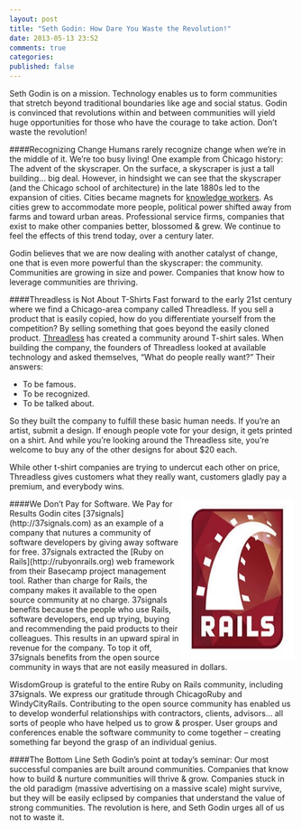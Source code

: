 ```yaml
---
layout: post
title: "Seth Godin: How Dare You Waste the Revolution!"
date: 2013-05-13 23:52
comments: true
categories: 
published: false
---
```

Seth Godin is on a mission. Technology enables us to form communities that stretch beyond traditional boundaries like age and social status. Godin is convinced that revolutions within and between communities will yield huge opportunities for those who have the courage to take action. Don’t waste the revolution!

####Recognizing Change
Humans rarely recognize change when we’re in the middle of it. We’re too busy living! One example from Chicago history: The advent of the skyscraper. On the surface, a skyscraper is just a tall building… big deal. However, in hindsight we can see that the skyscraper (and the Chicago school of architecture) in the late 1880s led to the expansion of cities. Cities became magnets for [knowledge workers](http://en.wikipedia.org/wiki/Knowledge_worker). As cities grew to accommodate more people, political power shifted away from farms and toward urban areas. Professional service firms, companies that exist to make other companies better, blossomed & grew. We continue to feel the effects of this trend today, over a century later.

Godin believes that we are now dealing with another catalyst of change, one that is even more powerful than the skyscraper: the community. Communities are growing in size and power. Companies that know how to leverage communities are thriving.

####Threadless is Not About T-Shirts
Fast forward to the early 21st century where we find a Chicago-area company called Threadless. If you sell a product that is easily copied, how do you differentiate yourself from the competition? By selling something that goes beyond the easily cloned product. [Threadless](http://threadless.com/) has created a community around T-shirt sales. When building the company, the founders of Threadless looked at available technology and asked themselves, “What do people really want?” Their answers:

* To be famous.
* To be recognized.
* To be talked about.

So they built the company to fulfill these basic human needs. If you’re an artist, submit a design. If enough people vote for your design, it gets printed on a shirt. And while you’re looking around the Threadless site, you’re welcome to buy any of the other designs for about $20 each.

While other t-shirt companies are trying to undercut each other on price, Threadless gives customers what they really want, customers gladly pay a premium, and everybody wins.

<img src="/images/rails_logo.jpg" width="200" height="285" align="right" title="Ruby on Rails Logo" alt="Ruby on Rails Logo">
####We Don’t Pay for Software. We Pay for Results
Godin cites [37signals](http://37signals.com) as an example of a company that nutures a community of software developers by giving away software for free. 37signals extracted the [Ruby on Rails](http://rubyonrails.org) web framework from their Basecamp project management tool. Rather than charge for Rails, the company makes it available to the open source community at no charge. 37signals benefits because the people who use Rails, software developers, end up trying, buying and recommending the paid products to their colleagues. This results in an upward spiral in revenue for the company. To top it off, 37signals benefits from the open source community in ways that are not easily measured in dollars.

WisdomGroup is grateful to the entire Ruby on Rails community, including 37signals. We express our gratitude through ChicagoRuby and WindyCityRails. Contributing to the open source community has enabled us to develop wonderful relationships with contractors, clients, advisors… all sorts of people who have helped us to grow & prosper. User groups and conferences enable the software community to come together – creating something far beyond the grasp of an individual genius.

####The Bottom Line
Seth Godin’s point at today’s seminar: Our most successful companies are built around communities. Companies that know how to build & nurture communities will thrive & grow. Companies stuck in the old paradigm (massive advertising on a massive scale) might survive, but they will be easily eclipsed by companies that understand the value of strong communities. The revolution is here, and Seth Godin urges all of us not to waste it.
